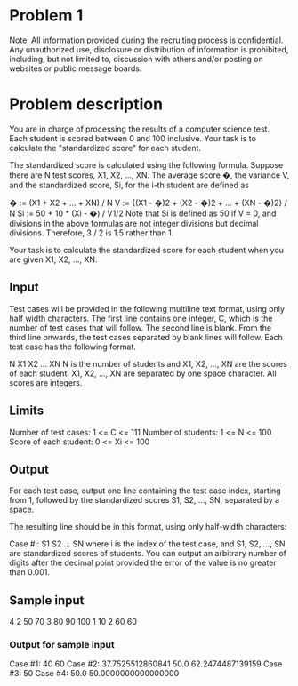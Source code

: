 # Problem 1

Note: All information provided during the recruiting process is confidential. Any unauthorized use, disclosure or distribution of information is prohibited, including, but not limited to, discussion with others and/or posting on websites or public message boards.

# Problem description

You are in charge of processing the results of a computer science test. Each student is scored between 0 and 100 inclusive. Your task is to calculate the "standardized score" for each student.

The standardized score is calculated using the following formula. Suppose there are N test scores, X1, X2, ..., XN. The average score �, the variance V, and the standardized score, Si, for the i-th student are defined as

� := (X1 + X2 + ... + XN) / N
V := {(X1 - �)2 + (X2 - �)2 + ... + (XN - �)2} / N
Si := 50 + 10 \* (Xi - �) / V1/2
Note that Si is defined as 50 if V = 0, and divisions in the above formulas are not integer divisions but decimal divisions. Therefore, 3 / 2 is 1.5 rather than 1.

Your task is to calculate the standardized score for each student when you are given X1, X2, ..., XN.

## Input

Test cases will be provided in the following multiline text format, using only half width characters. The first line contains one integer, C, which is the number of test cases that will follow. The second line is blank. From the third line onwards, the test cases separated by blank lines will follow. Each test case has the following format.

N
X1 X2 ... XN
N is the number of students and X1, X2, ..., XN are the scores of each student. X1, X2, ..., XN are separated by one space character. All scores are integers.

## Limits

Number of test cases: 1 <= C <= 111
Number of students: 1 <= N <= 100
Score of each student: 0 <= Xi <= 100

## Output

For each test case, output one line containing the test case index, starting from 1, followed by the standardized scores S1, S2, ..., SN, separated by a space.

The resulting line should be in this format, using only half-width characters:

Case #i: S1 S2 ... SN
where i is the index of the test case, and S1, S2, ..., SN are standardized scores of students. You can output an arbitrary number of digits after the decimal point provided the error of the value is no greater than 0.001.

## Sample input

4
2
50 70
3
80 90 100
1
10
2
60 60

### Output for sample input

Case #1: 40 60
Case #2: 37.7525512860841 50.0 62.2474487139159
Case #3: 50
Case #4: 50.0 50.0000000000000000
